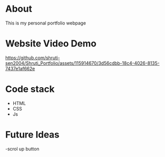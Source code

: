 # About
This is my personal portfolio webpage


# Website Video Demo

https://github.com/shruti-sen2004/Shruti_Portfolio/assets/115914670/3d56cdbb-18c4-4026-8135-7437e1af662e

# Code stack 
- HTML
- CSS
- Js

# Future Ideas
-scrol up button

